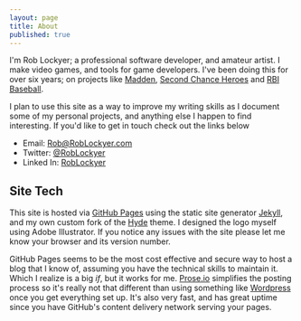 ```yaml
---
layout: page
title: About
published: true
---
```


I'm Rob Lockyer; a professional software developer, and amateur artist. I make video games, and tools for game developers. I've been doing this for over six years; on projects like [Madden](https://www.easports.com/madden-nfl), [Second Chance Heroes](https://en.wikipedia.org/wiki/Second_Chance_Heroes) and [RBI Baseball](http://www.rbigame.com/).

I plan to use this site as a way to improve my writing skills as I document some of my personal projects, and anything else I happen to find interesting. If you'd like to get in touch check out the links below

 * Email: [Rob@RobLockyer.com](mailto:Rob@RobLockyer.com?subject=RobLockyer.com "Rob's Email") 
 * Twitter: [@RobLockyer](https://Twitter.com/RobLockyer "Rob's Twitter")
 * Linked In: [RobLockyer](https://www.linkedin.com/in/roblockyer "Rob's Linked In")
 
## Site Tech
This site is hosted via [GitHub Pages](https://pages.github.com/) using the static site generator [Jekyll](http://jekyllrb.com/), and my own custom fork of the [Hyde](http://hyde.getpoole.com/) theme. I designed the logo myself using Adobe Illustrator. If you notice any issues with the site please let me know your browser and its version number.

GitHub Pages seems to be the most cost effective and secure way to host a blog that I know of, assuming you have the technical skills to maintain it. Which I realize is a big _if_, but it works for me. [Prose.io](http://prose.io/) simplifies the posting process so it's really not that different than using something like [Wordpress](https://wordpress.com/) once you get everything set up. It's also very fast, and has great uptime since you have GitHub's content delivery network serving your pages.
